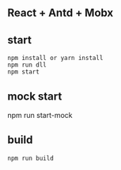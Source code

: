 ## React + Antd + Mobx

## start
```
npm install or yarn install
npm run dll
npm start 
```

## mock start
npm run start-mock

## build
```
npm run build
```